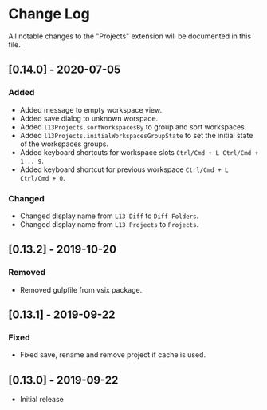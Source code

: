 # Change Log
All notable changes to the "Projects" extension will be documented in this file.

## [0.14.0] - 2020-07-05

### Added
- Added message to empty workspace view.
- Added save dialog to unknown worspace.
- Added `l13Projects.sortWorkspacesBy` to group and sort workspaces.
- Added `l13Projects.initialWorkspacesGroupState` to set the initial state of the workspaces groups.
- Added keyboard shortcuts for workspace slots `Ctrl/Cmd + L Ctrl/Cmd + 1 .. 9`.
- Added keyboard shortcut for previous workspace `Ctrl/Cmd + L Ctrl/Cmd + 0`.

### Changed
- Changed display name from `L13 Diff` to `Diff Folders`.
- Changed display name from `L13 Projects` to `Projects`.

## [0.13.2] - 2019-10-20

### Removed
- Removed gulpfile from vsix package.

## [0.13.1] - 2019-09-22

### Fixed
- Fixed save, rename and remove project if cache is used.

## [0.13.0] - 2019-09-22
- Initial release